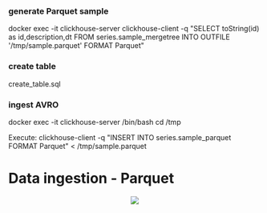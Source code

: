 ### generate Parquet sample
docker exec -it clickhouse-server clickhouse-client -q "SELECT toString(id) as id,description,dt FROM series.sample_mergetree INTO OUTFILE '/tmp/sample.parquet' FORMAT Parquet"

### create table 
create_table.sql 

### ingest AVRO 
docker exec -it clickhouse-server /bin/bash 
cd /tmp

Execute: clickhouse-client -q "INSERT INTO series.sample_parquet FORMAT Parquet" < /tmp/sample.parquet

# Data ingestion - Parquet
<p align="center">
  <a href="" rel="noopener">
    <img src="https://github.com/owshq-plumbers/series-clickhouse/blob/main/images/VD14.png"
 </a>
</p>
<div align="center">